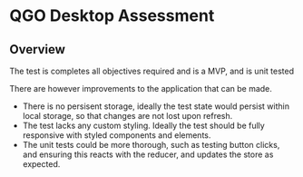 # QGO Desktop Assessment

## Overview

The test is completes all objectives required and is a MVP, and is unit tested

There are however improvements to the application that can be made. 

* There is no persisent storage, ideally the test state would persist within local storage, so that changes are not lost upon refresh.
* The test lacks any custom styling. Ideally the test should be fully responsive with styled components and elements.
* The unit tests could be more thorough, such as testing button clicks, and ensuring this reacts with the reducer, and updates the store as expected.